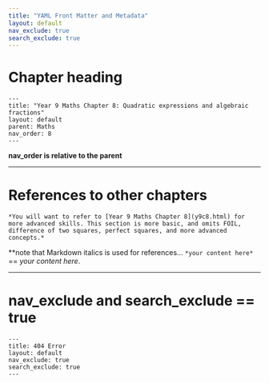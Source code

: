 ```yaml
---
title: "YAML Front Matter and Metadata"
layout: default
nav_exclude: true
search_exclude: true
---
```


# Chapter heading

```
---
title: "Year 9 Maths Chapter 8: Quadratic expressions and algebraic fractions"
layout: default
parent: Maths
nav_order: 8
---
```

**nav_order is relative to the parent**

***

# References to other chapters

```
*You will want to refer to [Year 9 Maths Chapter 8](y9c8.html) for more advanced skills. This section is more basic, and omits FOIL, difference of two squares, perfect squares, and more advanced concepts.*
```

**note that Markdown italics is used for references... `*your content here*` == *your content here*.

***

# nav_exclude and search_exclude == true

```
---
title: 404 Error
layout: default
nav_exclude: true
search_exclude: true
---
```

